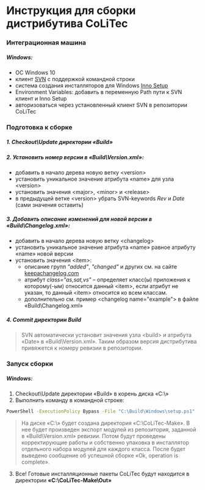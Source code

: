# Инструкция для сборки дистрибутива CoLiTec

### Интеграционная машина

##### Windows:
- ОС Windows 10
- клиент [SVN](https://tortoisesvn.net) с поддержкой командной строки
- система создания инсталляторов для Windows [Inno Setup](http://www.jrsoftware.org/isdl.php#stable)
- Environment Variables: добавить в переменную Path пути к SVN клиент и Inno Setup
- авторизоваться через установленный клиент SVN в репозитории CoLiTec

### Подготовка к сборке

##### 1. Checkout\Update директории «Build»

##### 2. Установить номер версии в «Build\Version.xml»:
- добавить в начало дерева новую ветку \<version\>
- установить уникальное значение атрибута «name» для узла \<version\>
- установить значения \<major\>, \<minor\> и \<release\>
- в предыдущей ветке \<version\> убрать SVN-keywords $Rev$ и $Date$ (сами значения оставить)

##### 3. Добавить описание изменений для новой версии в «Build\Changelog.xml»:
- добавить в начало дерева новую ветку \<changelog\>
- установить уникальное значение атрибута «name» равное атрибуту «name» новой версии
- установить значения \<item\>: 
    - описание групп *"added"*, *"changed"* и других см. на сайте [keepachangelog.com](https://keepachangelog.com)
    - атрибут *class="as,sat,vs"* – определяет класс(ы) приложения к которому(-ым) относится данный \<item\>, если атрибут не указан, то данный \<item\> относится ко всем классам.
    - дополнительно см. пример \<changelog name="example"\> в файле «Build\Changelog.xml»

##### 4. Commit директории Build
> SVN автоматически установит значения узла \<build\> и атрибута «Date» в «Build\Version.xml».
> Таким образом версия дистрибутива привяжется к номеру ревизии в репозитории.

### Запуск сборки
##### Windows:
1. Checkout\Update директории «Build» в корень диска «С:\»
2. Выполнить команду в командной строке:
```sh
PowerShell -ExecutionPolicy Bypass -File "C:\Build\Windows\setup.ps1"
```

> На диске «C:\» будет создана директория «C:\CoLiTec-Make». В нее будет произведен экспорт модулей из репозитория, заданной в «Build\Version.xml» ревизии. Потом будут проведены корректирующие работы и собственно упаковка в инсталлятор отдельного набора модулей для каждого класса. После будет выведено сообщение об успешной сборке «Ok, operation is complete».

3. Все! Готовые инсталляционные пакеты CoLiTec будут находится в директории **«С:\CoLiTec-Make\Out»** 
